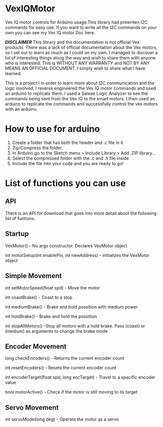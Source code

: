 # VexIQMotor
Vex IQ motor controls for Arduino usage.This library had prewriten I2C commands for easy use. If you want to write all the I2C commands on your own you can see my Vex IQ motor Doc here. 

*****DISCLAIMER*****
This library and the documentation is not official Vex products. There was a lack of official documentation about the Vex motors, so I set out to learn as much as I could on my own. I managed to discover a lot of interesting things along the way and wish to share them with anyone who is interested. This is WITHOUT ANY WARRANTY and NOT BY ANY MEANS AN OFFICIAL DOCUMENT. I simply wish to share what I have learned. 

This is a project I in order to learn more about I2C communication and the logic involved, I reverse engineered the Vex IQ motor commands and used an arduino to replicate them. I used a Saleae Logic Analyzer to see the commands being sent from the Vex IQ to the smart motors. I then used an arduino to replicate the commands and successfully control the vex motors with an arduino.


# How to use for arduino
1) Create a folder that has both the header and .c file in it. 
2) Zip/Compress the folder.
3) In Arduino go to the Sketch menu > Include Library > Add .ZIP library...
4) Select the compressed folder with the .c and .h file inside
5) Include the file into your code and you are ready to go!


# List of functions you can use

## API
There is an API for download that goes into more detail about the following list of funtions. 

## Startup
VexMotor() - No args constructor. Declares VexMotor object

int motorSetup(int enablePin, int newAddress) - initializes the VexMotor object

## Simple Movement
int setMotorSpeed(float spd) - Move the motor

int coastBrake() - Coast to a stop

int mediumBrake() - Brake and hold possition with medium power

int holdBrake() - Brake and hold the possition

int stopAllMotors() -Stop all motors with a hold brake. Pass (coast) or (medium) as arguments to change the brake mode

## Encoder Movement
long checkEncoders() - Returns the current encoder count

int resetEncoders() - Resets the current encoder count

int encoderTarget(float spd, long encTarget) - Travel to a specific encoder value 

bool motorActive() - Check if the motor is still moving to its target

## Servo Movement
int servoMode(long deg) - Operate the motor as a servo
